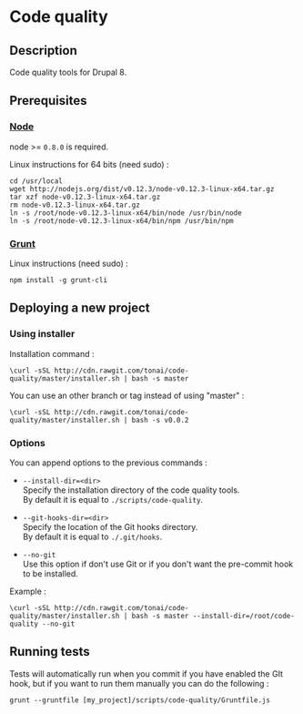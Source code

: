 # Code quality

## Description

Code quality tools for Drupal 8.



## Prerequisites

### [Node][node]

node >= `0.8.0` is required.

Linux instructions for 64 bits (need sudo) :
```shell
cd /usr/local
wget http://nodejs.org/dist/v0.12.3/node-v0.12.3-linux-x64.tar.gz
tar xzf node-v0.12.3-linux-x64.tar.gz
rm node-v0.12.3-linux-x64.tar.gz
ln -s /root/node-v0.12.3-linux-x64/bin/node /usr/bin/node
ln -s /root/node-v0.12.3-linux-x64/bin/npm /usr/bin/npm
```


### [Grunt][grunt]

Linux instructions (need sudo) :
```shell
npm install -g grunt-cli
```



## Deploying a new project

### Using installer

Installation command :
```shell
\curl -sSL http://cdn.rawgit.com/tonai/code-quality/master/installer.sh | bash -s master
```

You can use an other branch or tag instead of using "master" :
```shell
\curl -sSL http://cdn.rawgit.com/tonai/code-quality/master/installer.sh | bash -s v0.0.2
```


### Options

You can append options to the previous commands :
* `--install-dir=<dir>`  
  Specify the installation directory of the code quality tools.  
  By default it is equal to `./scripts/code-quality`.

* `--git-hooks-dir=<dir>`  
  Specify the location of the Git hooks directory.  
  By default it is equal to `./.git/hooks`.

* `--no-git`  
  Use this option if don't use Git or if you don't want the pre-commit hook to be installed.

Example :
```shell
\curl -sSL http://cdn.rawgit.com/tonai/code-quality/master/installer.sh | bash -s master --install-dir=/root/code-quality --no-git
```


## Running tests

Tests will automatically run when you commit if you have enabled the GIt hook, but if you want to run them manually you can do the following :
```shell
grunt --gruntfile [my_project]/scripts/code-quality/Gruntfile.js
```

[node]: https://nodejs.org/
[grunt]: http://gruntjs.com/

